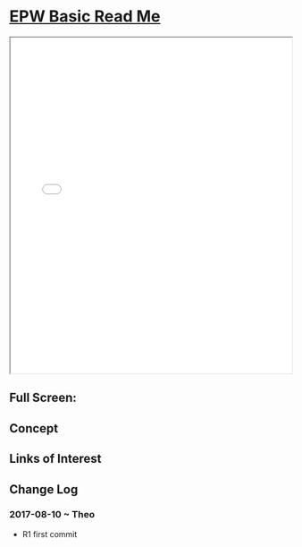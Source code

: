 <span style=display:none; >[You are now in a GitHub source code view - click this link to view Read Me file as a web page]( http://ibpsa2017.github.io/epw-basic/#README.md "View file as a web page." ) </span>



[EPW Basic Read Me]( #README.md )
====

<iframe src=epw-basic.html width=100% height=600px onload=this.contentWindow.controls.enableZoom=false; ></iframe>

## Full Screen: []( .html )


## Concept


## Links of Interest


## Change Log

### 2017-08-10 ~ Theo

* R1 first commit
